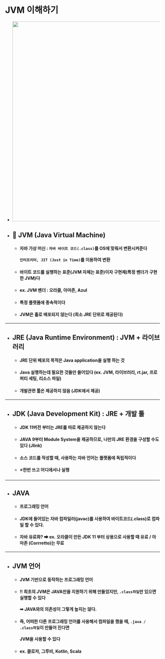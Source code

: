 # JVM 이해하기
  - <img src="https://user-images.githubusercontent.com/35948339/134514467-d991716f-e031-41e4-86bd-03bcbf25b431.png" width=650>
  - ## 📱 JVM (Java Virtual Machine)
    - #### 자바 가상 머신 : `자바 바이트 코드(.class)`를 OS에 맞춰서 변환시켜준다 <br><br> `인터프리터, JIT (Just in Time)`를 이용하여 변환
    - #### 바이트 코드를 실행하는 표준(JVM 자체는 표준)이자 구현체(특정 벤더가 구현한 JVM)다
    - #### ex. JVM 벤더 : 오라클, 아마존, Azul
    - #### 특정 플랫폼에 종속적이다
    - #### JVM은 홀로 배포되지 않는다 (최소 JRE 단위로 제공된다)
  ------
  - ## JRE (Java Runtime Environment) : JVM + 라이브러리
    - #### JRE 단위 배포의 목적은 Java application을 실행 하는 것
    - #### Java 실행하는데 필요한 것들만 들어있다 (ex. JVM, 라이브러리, rt.jar, 프로퍼티 세팅, 리소스 파일)
    - #### 개발관련 툴은 제공하지 않음 (JDK에서 제공)
  ------
  - ## JDK (Java Development Kit) : JRE + 개발 툴
    - #### JDK 11버전 부터는 JRE를 따로 제공하지 않는다
    - #### JAVA 9부터 Module System을 제공하므로, 나만의 JRE 환경을 구성할 수도 있다 (Jlink)
    - #### 소스 코드를 작성할 때, 사용하는 자바 언어는 플랫폼에 독립적이다
    - #### ⭐한번 쓰고 어디에서나 실행 
  ------
  - ## JAVA
    - #### 프로그래밍 언어
    - #### JDK에 들어있는 자바 컴파일러(javac)를 사용하여 바이트코드(.class)로 컴파일 할 수 있다.
    - #### 자바 유료화? ➡ ex. 오라클이 만든 JDK 11 부터 상용으로 사용할 때 유료 / 아마존 (Corrretto)는 무료
  ------
  - ## JVM 언어
    - #### JVM 기반으로 동작하는 프로그래밍 언어
    - #### ‼ 최초의 JVM은 JAVA만을 지원하기 위해 만들었지만, `.class파일`만 있으면 실행할 수 있다 <br><br> ➡ JAVA와의 의존성이 그렇게 높지는 않다.
    - #### 즉, 어떠한 다른 프로그래밍 언어를 사용해서 컴파일을 했을 때, `.java / .class파일`이 만들어 진다면 <br><br> JVM을 사용할 수 있다
    - #### ex. 클로저, 그루비, Kotlin, Scala
